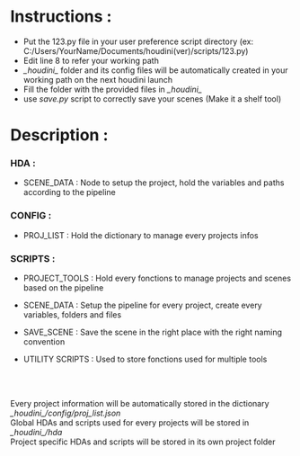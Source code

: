 <h1>Instructions :</h1>

- Put the 123.py file in your user preference script directory (ex: C:/Users/YourName/Documents/houdini(ver)/scripts/123.py)
- Edit line 8 to refer your working path
- _\_houdini\__ folder and its config files will be automatically created in your working path on the next houdini launch
- Fill the folder with the provided files in _\_houdini\__
- use _save.py_ script to correctly save your scenes (Make it a shelf tool)


<h1>Description :</h1>

<h3>HDA :</h3>

- SCENE_DATA : Node to setup the project, hold the variables and paths according to the pipeline

<h3>CONFIG :</h3>

- PROJ_LIST : Hold the dictionary to manage every projects infos

<h3>SCRIPTS :</h3>

- PROJECT_TOOLS : Hold every fonctions to manage projects and scenes based on the pipeline

- SCENE_DATA : Setup the pipeline for every project, create every variables, folders and files

- SAVE_SCENE : Save the scene in the right place with the right naming convention

- UTILITY SCRIPTS : Used to store fonctions used for multiple tools
</br>
</br>

Every project information will be automatically stored in the dictionary _\_houdini\_/config/proj\_list.json_<br/>
Global HDAs and scripts used for every projects will be stored in _\_houdini\_/hda_</br>
Project specific HDAs and scripts will be stored in its own project folder
